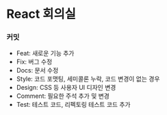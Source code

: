# React 회의실

### 커밋
- Feat: 새로운 기능 추가
- Fix: 버그 수정
- Docs: 문서 수정
- Style: 코드 포맷팅, 세미콜론 누락, 코드 변경이 없는 경우
- Design:	CSS 등 사용자 UI 디자인 변경
- Comment: 필요한 주석 추가 및 변경
- Test: 테스트 코드, 리펙토링 테스트 코드 추가
